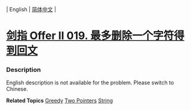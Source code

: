 | English | [简体中文](README.md) |

# [剑指 Offer II 019. 最多删除一个字符得到回文](https://leetcode.cn/problems/RQku0D)
 ### Description
<p>English description is not available for the problem. Please switch to Chinese.</p>

**Related Topics**  [Greedy](https://leetcode.cn/tag/greedy) [Two Pointers](https://leetcode.cn/tag/two-pointers) [String](https://leetcode.cn/tag/string) 